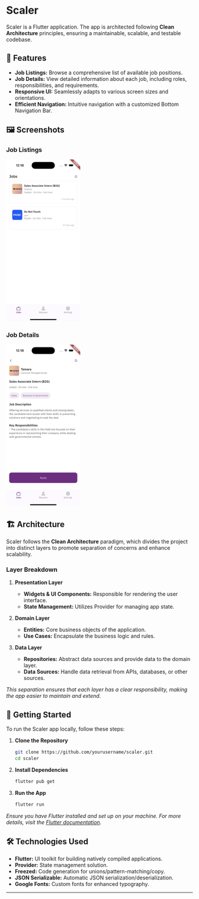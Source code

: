 
# Scaler

Scaler is a Flutter application. The app is architected following **Clean Architecture** principles, ensuring a maintainable, scalable, and testable codebase.

## 📱 Features

- **Job Listings:** Browse a comprehensive list of available job positions.
- **Job Details:** View detailed information about each job, including roles, responsibilities, and requirements.
- **Responsive UI:** Seamlessly adapts to various screen sizes and orientations.
- **Efficient Navigation:** Intuitive navigation with a customized Bottom Navigation Bar.

## 🖼️ Screenshots

### Job Listings
<img src="assets/images/job_listings.png" alt="Job Listings" width="200"/>

### Job Details
<img src="assets/images/job_details.png" alt="Job Details" width="200"/>


## 🏗️ Architecture

Scaler follows the **Clean Architecture** paradigm, which divides the project into distinct layers to promote separation of concerns and enhance scalability.

### Layer Breakdown

1. **Presentation Layer**
   - **Widgets & UI Components:** Responsible for rendering the user interface.
   - **State Management:** Utilizes Provider for managing app state.

2. **Domain Layer**
   - **Entities:** Core business objects of the application.
   - **Use Cases:** Encapsulate the business logic and rules.

3. **Data Layer**
   - **Repositories:** Abstract data sources and provide data to the domain layer.
   - **Data Sources:** Handle data retrieval from APIs, databases, or other sources.

*This separation ensures that each layer has a clear responsibility, making the app easier to maintain and extend.*

## 🚀 Getting Started

To run the Scaler app locally, follow these steps:

1. **Clone the Repository**
   ```bash
   git clone https://github.com/yourusername/scaler.git
   cd scaler
   ```

2. **Install Dependencies**
   ```bash
   flutter pub get
   ```

3. **Run the App**
   ```bash
   flutter run
   ```

*Ensure you have Flutter installed and set up on your machine. For more details, visit the [Flutter documentation](https://flutter.dev/docs/get-started/install).*

## 🛠️ Technologies Used

- **Flutter:** UI toolkit for building natively compiled applications.
- **Provider:** State management solution.
- **Freezed:** Code generation for unions/pattern-matching/copy.
- **JSON Serializable:** Automatic JSON serialization/deserialization.
- **Google Fonts:** Custom fonts for enhanced typography.



---

